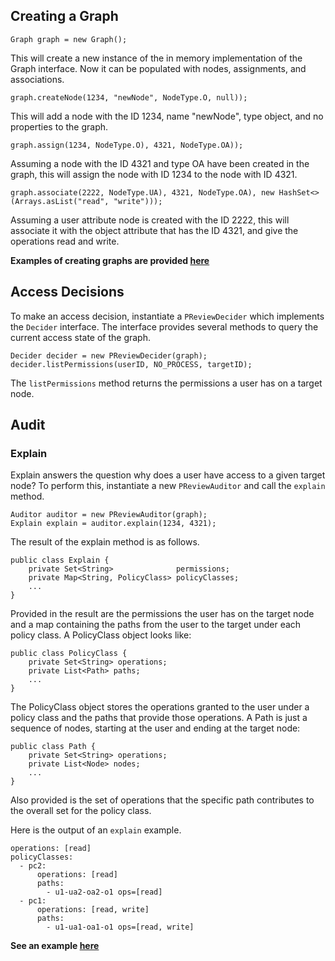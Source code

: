 ## Creating a Graph
```
Graph graph = new Graph();
```
This will create a new instance of the in memory implementation of the Graph interface. Now it can be populated with
nodes, assignments, and associations.

```
graph.createNode(1234, "newNode", NodeType.O, null));
```
This will add a node with the ID 1234, name "newNode", type object, and no properties to the graph.

```
graph.assign(1234, NodeType.O), 4321, NodeType.OA));
```
Assuming a node with the ID 4321 and type OA have been created in the graph, this will assign the node with ID 1234 to the
node with ID 4321.

```
graph.associate(2222, NodeType.UA), 4321, NodeType.OA), new HashSet<>(Arrays.asList("read", "write")));
```
Assuming a user attribute node is created with the ID 2222, this will associate it with the object attribute that has the
ID 4321, and give the operations read and write.

**Examples of creating graphs are provided [here](/examples/#examples)**

## Access Decisions
To make an access decision, instantiate a `PReviewDecider` which implements the `Decider` interface. The interface provides
several methods to query the current access state of the graph.
```
Decider decider = new PReviewDecider(graph);
decider.listPermissions(userID, NO_PROCESS, targetID);
```
The `listPermissions` method returns the permissions a user has on a target node.

## Audit
### Explain
Explain answers the question why does a user have access to a given target node? To perform this, instantiate a new
`PReviewAuditor` and call the `explain` method.
```
Auditor auditor = new PReviewAuditor(graph);
Explain explain = auditor.explain(1234, 4321);
```
The result of the explain method is as follows.
```
public class Explain {
    private Set<String>              permissions;
    private Map<String, PolicyClass> policyClasses;
    ...
}
```
Provided in the result are the permissions the user has on the target node and a map containing the paths from the user to the target under each policy class.
A PolicyClass object looks like:
```
public class PolicyClass {
    private Set<String> operations;
    private List<Path> paths;
    ...
}
```
The PolicyClass object stores the operations granted to the user under a policy class and the paths that provide those operations.
A Path is just a sequence of nodes, starting at the user and ending at the target node:
```
public class Path {
    private Set<String> operations;
    private List<Node> nodes;
    ...
}
```
Also provided is the set of operations that the specific path contributes to the overall set for the policy class.

Here is the output of an `explain` example.
```
operations: [read]
policyClasses:
  - pc2:
      operations: [read]
      paths:
        - u1-ua2-oa2-o1 ops=[read]
  - pc1:
      operations: [read, write]
      paths:
        - u1-ua1-oa1-o1 ops=[read, write]
```


**See an example [here](/examples/#explain)**
